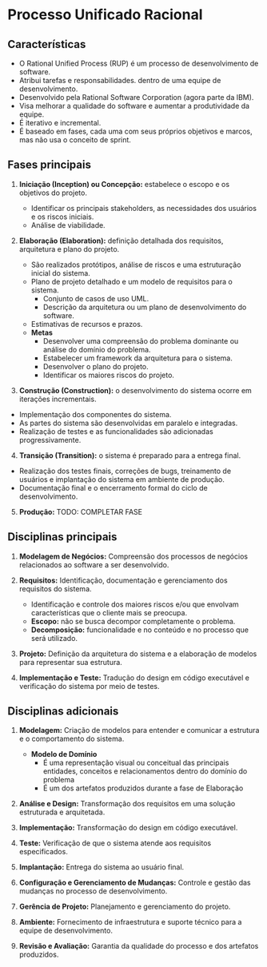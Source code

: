 # Processo Unificado Racional

## Características

- O Rational Unified Process (RUP) é um processo de desenvolvimento de software.
- Atribui tarefas e responsabilidades. dentro de uma equipe de desenvolvimento.
- Desenvolvido pela Rational Software Corporation (agora parte da IBM).
- Visa melhorar a qualidade do software e aumentar a produtividade da equipe.
- É iterativo e incremental.
- É baseado em fases, cada uma com seus próprios objetivos e marcos, mas não usa o conceito de sprint.

## Fases principais

1. **Iniciação (Inception) ou Concepção:** estabelece o escopo e os objetivos do projeto.

   - Identificar os principais stakeholders, as necessidades dos usuários e os riscos iniciais.
   - Análise de viabilidade.

2. **Elaboração (Elaboration):** definição detalhada dos requisitos, arquitetura e plano do projeto.

   - São realizados protótipos, análise de riscos e uma estruturação inicial do sistema.
   - Plano de projeto detalhado e um modelo de requisitos para o sistema.
     - Conjunto de casos de uso UML.
     - Descrição da arquitetura ou um plano de desenvolvimento do software.
   - Estimativas de recursos e prazos.
   - **Metas**
     - Desenvolver uma compreensão do problema dominante ou análise do domínio do problema.
     - Estabelecer um framework da arquitetura para o sistema.
     - Desenvolver o plano do projeto.
     - Identificar os maiores riscos do projeto.

3. **Construção (Construction):** o desenvolvimento do sistema ocorre em iterações incrementais.

- Implementação dos componentes do sistema.
- As partes do sistema são desenvolvidas em paralelo e integradas.
- Realização de testes e as funcionalidades são adicionadas progressivamente.

4. **Transição (Transition):** o sistema é preparado para a entrega final.

- Realização dos testes finais, correções de bugs, treinamento de usuários e implantação do sistema em ambiente de produção.
- Documentação final e o encerramento formal do ciclo de desenvolvimento.

5. **Produção:** TODO: COMPLETAR FASE

## Disciplinas principais

1. **Modelagem de Negócios:** Compreensão dos processos de negócios relacionados ao software a ser desenvolvido.

2. **Requisitos:** Identificação, documentação e gerenciamento dos requisitos do sistema.

   - Identificação e controle dos maiores riscos e/ou que envolvam características que o cliente mais se preocupa.
   - **Escopo:** não se busca decompor completamente o problema.
   - **Decomposição:** funcionalidade e no conteúdo e no processo que será utilizado.

3. **Projeto:** Definição da arquitetura do sistema e a elaboração de modelos para representar sua estrutura.

4. **Implementação e Teste:** Tradução do design em código executável e verificação do sistema por meio de testes.

## Disciplinas adicionais

1. **Modelagem:** Criação de modelos para entender e comunicar a estrutura e o comportamento do sistema.

   - **Modelo de Domínio**
     - É uma representação visual ou conceitual das principais entidades, conceitos e relacionamentos dentro do domínio do problema
     - É um dos artefatos produzidos durante a fase de Elaboração

2. **Análise e Design:** Transformação dos requisitos em uma solução estruturada e arquitetada.

3. **Implementação:** Transformação do design em código executável.

4. **Teste:** Verificação de que o sistema atende aos requisitos especificados.

5. **Implantação:** Entrega do sistema ao usuário final.

6. **Configuração e Gerenciamento de Mudanças:** Controle e gestão das mudanças no processo de desenvolvimento.

7. **Gerência de Projeto:** Planejamento e gerenciamento do projeto.

8. **Ambiente:** Fornecimento de infraestrutura e suporte técnico para a equipe de desenvolvimento.

9. **Revisão e Avaliação:** Garantia da qualidade do processo e dos artefatos produzidos.
